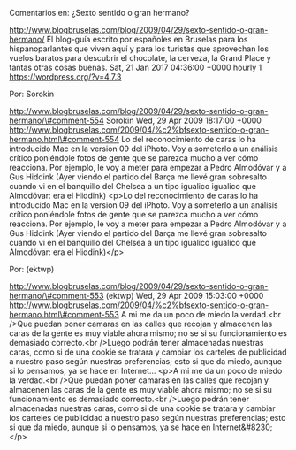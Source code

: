 Comentarios en: ¿Sexto sentido o gran hermano?

http://www.blogbruselas.com/blog/2009/04/29/sexto-sentido-o-gran-hermano/
El blog-guía escrito por españoles en Bruselas para los hispanoparlantes
que viven aquí y para los turistas que aprovechan los vuelos baratos
para descubrir el chocolate, la cerveza, la Grand Place y tantas otras
cosas buenas. Sat, 21 Jan 2017 04:36:00 +0000 hourly 1
https://wordpress.org/?v=4.7.3

Por: Sorokin

http://www.blogbruselas.com/blog/2009/04/29/sexto-sentido-o-gran-hermano/\#comment-554
Sorokin Wed, 29 Apr 2009 18:17:00 +0000
http://www.blogbruselas.com/2009/04/%c2%bfsexto-sentido-o-gran-hermano.html\#comment-554
Lo del reconocimiento de caras lo ha introducido Mac en la version 09
del iPhoto. Voy a someterlo a un análisis crítico poniéndole fotos de
gente que se parezca mucho a ver cómo reacciona. Por ejemplo, le voy a
meter para empezar a Pedro Almodóvar y a Gus Hiddink (Ayer viendo el
partido del Barça me llevé gran sobresalto cuando vi en el banquillo del
Chelsea a un tipo igualico igualico que Almodóvar: era el Hiddink)
\<p\>Lo del reconocimiento de caras lo ha introducido Mac en la version
09 del iPhoto. Voy a someterlo a un análisis crítico poniéndole fotos de
gente que se parezca mucho a ver cómo reacciona. Por ejemplo, le voy a
meter para empezar a Pedro Almodóvar y a Gus Hiddink (Ayer viendo el
partido del Barça me llevé gran sobresalto cuando vi en el banquillo del
Chelsea a un tipo igualico igualico que Almodóvar: era el Hiddink)\</p\>

Por: (ektwp)

http://www.blogbruselas.com/blog/2009/04/29/sexto-sentido-o-gran-hermano/\#comment-553
(ektwp) Wed, 29 Apr 2009 15:03:00 +0000
http://www.blogbruselas.com/2009/04/%c2%bfsexto-sentido-o-gran-hermano.html\#comment-553
A mi me da un poco de miedo la verdad.&lt;br /&gt;Que puedan poner
camaras en las calles que recojan y almacenen las caras de la gente es
muy viable ahora mismo; no se si su funcionamiento es demasiado
correcto.&lt;br /&gt;Luego podrán tener almacenadas nuestras caras, como
si de una cookie se tratara y cambiar los carteles de publicidad a
nuestro paso según nuestras preferencias; esto si que da miedo, aunque
si lo pensamos, ya se hace en Internet\... \<p\>A mi me da un poco de
miedo la verdad.\<br /\>Que puedan poner camaras en las calles que
recojan y almacenen las caras de la gente es muy viable ahora mismo; no
se si su funcionamiento es demasiado correcto.\<br /\>Luego podrán tener
almacenadas nuestras caras, como si de una cookie se tratara y cambiar
los carteles de publicidad a nuestro paso según nuestras preferencias;
esto si que da miedo, aunque si lo pensamos, ya se hace en
Internet&\#8230;\</p\>
